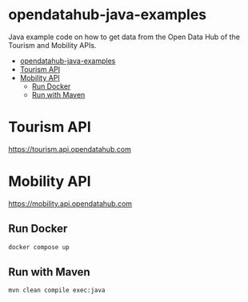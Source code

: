 # opendatahub-java-examples
Java example code on how to get data from the Open Data Hub of the Tourism and Mobility APIs.

- [opendatahub-java-examples](#opendatahub-java-examples)
- [Tourism API](#tourism-api)
- [Mobility API](#mobility-api)
  - [Run Docker](#run-docker)
  - [Run with Maven](#run-with-maven)

# Tourism API
https://tourism.api.opendatahub.com

# Mobility API
https://mobility.api.opendatahub.com

## Run Docker
```bash
docker compose up
```

## Run with Maven
```bash
mvn clean compile exec:java
```